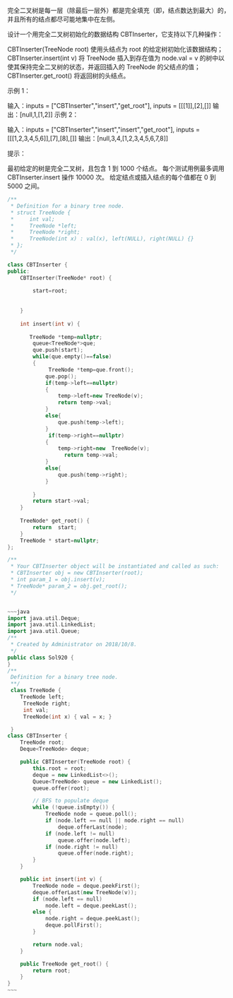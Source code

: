 
完全二叉树是每一层（除最后一层外）都是完全填充（即，结点数达到最大）的，并且所有的结点都尽可能地集中在左侧。

设计一个用完全二叉树初始化的数据结构 CBTInserter，它支持以下几种操作：

CBTInserter(TreeNode root) 使用头结点为 root 的给定树初始化该数据结构；
CBTInserter.insert(int v) 将 TreeNode 插入到存在值为 node.val = v  的树中以使其保持完全二叉树的状态，并返回插入的 TreeNode 的父结点的值；
CBTInserter.get_root() 将返回树的头结点。


示例 1：

输入：inputs = ["CBTInserter","insert","get_root"], inputs = [[[1]],[2],[]]
输出：[null,1,[1,2]]
示例 2：

输入：inputs = ["CBTInserter","insert","insert","get_root"], inputs = [[[1,2,3,4,5,6]],[7],[8],[]]
输出：[null,3,4,[1,2,3,4,5,6,7,8]]


提示：

最初给定的树是完全二叉树，且包含 1 到 1000 个结点。
每个测试用例最多调用 CBTInserter.insert  操作 10000 次。
给定结点或插入结点的每个值都在 0 到 5000 之间。
~~~c++
/**
 * Definition for a binary tree node.
 * struct TreeNode {
 *     int val;
 *     TreeNode *left;
 *     TreeNode *right;
 *     TreeNode(int x) : val(x), left(NULL), right(NULL) {}
 * };
 */

class CBTInserter {
public:
    CBTInserter(TreeNode* root) {
        
        start=root;
         
        
    }
    
    int insert(int v) {
        
       TreeNode *temp=nullptr;
        queue<TreeNode*>que;
        que.push(start);
        while(que.empty()==false)
        {
             TreeNode *temp=que.front();
            que.pop();
            if(temp->left==nullptr)
            {
                temp->left=new TreeNode(v);
                return temp->val;
            }
            else{
                que.push(temp->left);
            }
             if(temp->right==nullptr)
            {
                temp->right=new  TreeNode(v);
                  return temp->val;
            }
            else{
                que.push(temp->right);
            }
               
        }
        return start->val;
    }
    
    TreeNode* get_root() {
        return  start;
    }
    TreeNode * start=nullptr;
};

/**
 * Your CBTInserter object will be instantiated and called as such:
 * CBTInserter obj = new CBTInserter(root);
 * int param_1 = obj.insert(v);
 * TreeNode* param_2 = obj.get_root();
 */


​~~~java
import java.util.Deque;
import java.util.LinkedList;
import java.util.Queue;
/**
 * Created by Administrator on 2018/10/8.
 */
public class Sol920 {
}
/**
 Definition for a binary tree node.
 **/
 class TreeNode {
    TreeNode left;
     TreeNode right;
     int val;
     TreeNode(int x) { val = x; }

 }
class CBTInserter {
    TreeNode root;
    Deque<TreeNode> deque;

    public CBTInserter(TreeNode root) {
        this.root = root;
        deque = new LinkedList<>();
        Queue<TreeNode> queue = new LinkedList();
        queue.offer(root);

        // BFS to populate deque
        while (!queue.isEmpty()) {
            TreeNode node = queue.poll();
            if (node.left == null || node.right == null)
                deque.offerLast(node);
            if (node.left != null)
                queue.offer(node.left);
            if (node.right != null)
                queue.offer(node.right);
        }
    }

    public int insert(int v) {
        TreeNode node = deque.peekFirst();
        deque.offerLast(new TreeNode(v));
        if (node.left == null)
            node.left = deque.peekLast();
        else {
            node.right = deque.peekLast();
            deque.pollFirst();
        }

        return node.val;
    }

    public TreeNode get_root() {
        return root;
    }
}
​~~~
~~~
